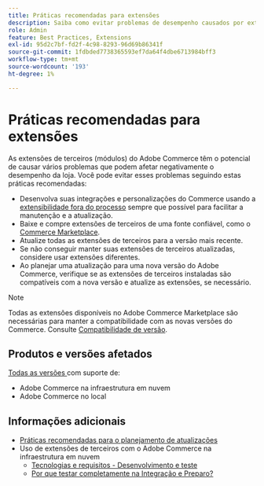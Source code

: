 ```yaml
---
title: Práticas recomendadas para extensões
description: Saiba como evitar problemas de desempenho causados por extensões de terceiros do Adobe Commerce.
role: Admin
feature: Best Practices, Extensions
exl-id: 95d2c7bf-fd2f-4c98-8293-96d69b86341f
source-git-commit: 1fdbded7738365593ef7da64f4dbe6713984bff3
workflow-type: tm+mt
source-wordcount: '193'
ht-degree: 1%

---
```


# Práticas recomendadas para extensões

As extensões de terceiros (módulos) do Adobe Commerce têm o potencial de causar vários problemas que podem afetar negativamente o desempenho da loja. Você pode evitar esses problemas seguindo estas práticas recomendadas:

- Desenvolva suas integrações e personalizações do Commerce usando a [extensibilidade fora do processo](https://developer.adobe.com/commerce/extensibility/) sempre que possível para facilitar a manutenção e a atualização.
- Baixe e compre extensões de terceiros de uma fonte confiável, como o [Commerce Marketplace](https://marketplace.magento.com/extensions.html).
- Atualize todas as extensões de terceiros para a versão mais recente.
- Se não conseguir manter suas extensões de terceiros atualizadas, considere usar extensões diferentes.
- Ao planejar uma atualização para uma nova versão do Adobe Commerce, verifique se as extensões de terceiros instaladas são compatíveis com a nova versão e atualize as extensões, se necessário.

>[!NOTE]
>
> Todas as extensões disponíveis no Adobe Commerce Marketplace são necessárias para manter a compatibilidade com as novas versões do Commerce. Consulte [Compatibilidade de versão](https://developer.adobe.com/commerce/marketplace/guides/sellers/compatibility/releases/).

## Produtos e versões afetados

[Todas as versões ](../../../release/versions.md) com suporte de:

- Adobe Commerce na infraestrutura em nuvem
- Adobe Commerce no local

## Informações adicionais

- [Práticas recomendadas para o planejamento de atualizações](../../../upgrade/prepare/best-practices.md)
- Uso de extensões de terceiros com o Adobe Commerce na infraestrutura em nuvem
   - [Tecnologias e requisitos - Desenvolvimento e teste](https://experienceleague.adobe.com/en/docs/commerce-cloud-service/user-guide/develop/overview#cloud-req-devtest)
   - [Por que testar completamente na Integração e Preparo?](https://experienceleague.adobe.com/en/docs/commerce-cloud-service/user-guide/launch/overview#why-test-fully-in-integration-staging-and-production)
